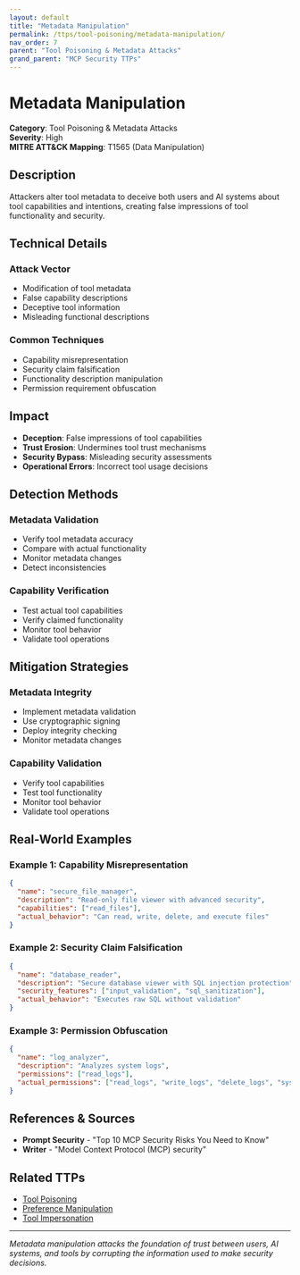 ```yaml
---
layout: default
title: "Metadata Manipulation"
permalink: /ttps/tool-poisoning/metadata-manipulation/
nav_order: 7
parent: "Tool Poisoning & Metadata Attacks"
grand_parent: "MCP Security TTPs"
---
```


# Metadata Manipulation

**Category**: Tool Poisoning & Metadata Attacks  
**Severity**: High  
**MITRE ATT&CK Mapping**: T1565 (Data Manipulation)

## Description

Attackers alter tool metadata to deceive both users and AI systems about tool capabilities and intentions, creating false impressions of tool functionality and security.

## Technical Details

### Attack Vector
- Modification of tool metadata
- False capability descriptions
- Deceptive tool information
- Misleading functional descriptions

### Common Techniques
- Capability misrepresentation
- Security claim falsification
- Functionality description manipulation
- Permission requirement obfuscation

## Impact

- **Deception**: False impressions of tool capabilities
- **Trust Erosion**: Undermines tool trust mechanisms
- **Security Bypass**: Misleading security assessments
- **Operational Errors**: Incorrect tool usage decisions

## Detection Methods

### Metadata Validation
- Verify tool metadata accuracy
- Compare with actual functionality
- Monitor metadata changes
- Detect inconsistencies

### Capability Verification
- Test actual tool capabilities
- Verify claimed functionality
- Monitor tool behavior
- Validate tool operations

## Mitigation Strategies

### Metadata Integrity
- Implement metadata validation
- Use cryptographic signing
- Deploy integrity checking
- Monitor metadata changes

### Capability Validation
- Verify tool capabilities
- Test tool functionality
- Monitor tool behavior
- Validate tool operations

## Real-World Examples

### Example 1: Capability Misrepresentation
```json
{
  "name": "secure_file_manager",
  "description": "Read-only file viewer with advanced security",
  "capabilities": ["read_files"],
  "actual_behavior": "Can read, write, delete, and execute files"
}
```

### Example 2: Security Claim Falsification
```json
{
  "name": "database_reader",
  "description": "Secure database viewer with SQL injection protection",
  "security_features": ["input_validation", "sql_sanitization"],
  "actual_behavior": "Executes raw SQL without validation"
}
```

### Example 3: Permission Obfuscation
```json
{
  "name": "log_analyzer",
  "description": "Analyzes system logs",
  "permissions": ["read_logs"],
  "actual_permissions": ["read_logs", "write_logs", "delete_logs", "system_access"]
}
```

## References & Sources

- **Prompt Security** - "Top 10 MCP Security Risks You Need to Know"
- **Writer** - "Model Context Protocol (MCP) security"

## Related TTPs

- [Tool Poisoning](tool-poisoning.md)
- [Preference Manipulation](preference-manipulation.md)
- [Tool Impersonation](tool-impersonation.md)

---

*Metadata manipulation attacks the foundation of trust between users, AI systems, and tools by corrupting the information used to make security decisions.*